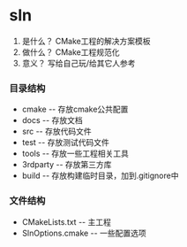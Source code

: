 # sln
1. 是什么？ CMake工程的解决方案模板
2. 做什么？ CMake工程规范化
3. 意义？ 写给自己玩/给其它人参考

### 目录结构
* cmake -- 存放cmake公共配置
* docs -- 存放文档
* src -- 存放代码文件
* test -- 存放测试代码文件
* tools -- 存放一些工程相关工具
* 3rdparty -- 存放第三方库
* build -- 存放构建临时目录，加到.gitignore中

### 文件结构
* CMakeLists.txt -- 主工程
* SlnOptions.cmake -- 一些配置选项